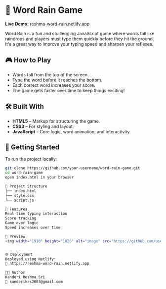 # 🧠 Word Rain Game

**Live Demo:** [reshma-word-rain.netlify.app](https://reshma-word-rain.netlify.app)

Word Rain is a fun and challenging JavaScript game where words fall like raindrops and players must type them quickly before they hit the ground. It's a great way to improve your typing speed and sharpen your reflexes.

## 🎮 How to Play

- Words fall from the top of the screen.
- Type the word before it reaches the bottom.
- Each correct word increases your score.
- The game gets faster over time to keep things exciting!

## 🛠️ Built With

- **HTML5** – Markup for structuring the game.
- **CSS3** – For styling and layout.
- **JavaScript** – Core logic, word animation, and interactivity.

## 🚀 Getting Started

To run the project locally:

```bash
git clone https://github.com/your-username/word-rain-game.git
cd word-rain-game
open index.html in your browser

📁 Project Structure
├── index.html
├── style.css
└── script.js

📌 Features
Real-time typing interaction
Score tracking
Game over logic
Speed increases over time

📸 Preview
<img width="1910" height="1026" alt="image" src="https://github.com/user-attachments/assets/cf52158e-a278-4c1d-bfed-df2c51896604" />


🌐 Deployment
Deployed using Netlify:
🔗 https://reshma-word-rain.netlify.app

👩‍💻 Author
Kanderi Reshma Sri
📧 kanderikrs2003@gmail.com

